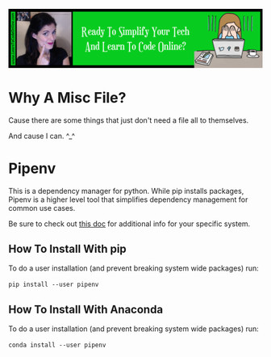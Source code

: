 <a href='https://www.learntocodeonline.com/'>![Learn To Code Online By Clicking Here](../Images/learn-to-code-online.png?raw=true "Learn To Code Online")</a>

# Why A Misc File?

Cause there are some things that just don't need a file all to themselves.

And cause I can. ^_^

# Pipenv

This is a dependency manager for python. While pip installs packages, Pipenv is a higher level tool that simplifies dependency management for common use cases.

Be sure to check out [this doc](https://docs.python-guide.org/dev/virtualenvs/#installing-pipenv) for additional info for your specific system.

## How To Install With pip

To do a user installation (and prevent breaking system wide packages) run:

`pip install --user pipenv`

## How To Install With Anaconda

To do a user installation (and prevent breaking system wide packages) run:

`conda install --user pipenv`
